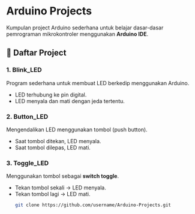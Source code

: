 # Arduino Projects

Kumpulan project Arduino sederhana untuk belajar dasar-dasar pemrograman mikrokontroler menggunakan **Arduino IDE**.

## 📂 Daftar Project

### 1. Blink_LED
Program sederhana untuk membuat LED berkedip menggunakan Arduino.  
- LED terhubung ke pin digital.  
- LED menyala dan mati dengan jeda tertentu.  

### 2. Button_LED
Mengendalikan LED menggunakan tombol (push button).  
- Saat tombol ditekan, LED menyala.  
- Saat tombol dilepas, LED mati.  

### 3. Toggle_LED
Menggunakan tombol sebagai **switch toggle**.  
- Tekan tombol sekali → LED menyala.  
- Tekan tombol lagi → LED mati.  
   ```bash
   git clone https://github.com/username/Arduino-Projects.git
